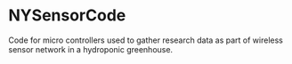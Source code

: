 # NYSensorCode
Code for micro controllers used to gather research data as part of wireless sensor network in a hydroponic greenhouse.

